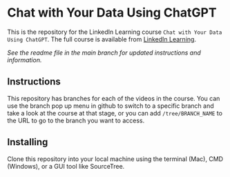 # Chat with Your Data Using ChatGPT
This is the repository for the LinkedIn Learning course `Chat with Your Data Using ChatGPT`. The full course is available from [LinkedIn Learning][lil-course-url].

_See the readme file in the main branch for updated instructions and information._
## Instructions
This repository has branches for each of the videos in the course. You can use the branch pop up menu in github to switch to a specific branch and take a look at the course at that stage, or you can add `/tree/BRANCH_NAME` to the URL to go to the branch you want to access.

## Installing
Clone this repository into your local machine using the terminal (Mac), CMD (Windows), or a GUI tool like SourceTree.

[0]: # (Replace these placeholder URLs with actual course URLs)

[lil-course-url]: https://www.linkedin.com/learning/
[lil-thumbnail-url]: http://

